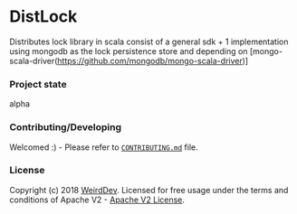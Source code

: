 # DistLock

Distributes lock library in scala
consist of a general sdk + 1 implementation using mongodb as the lock persistence store and depending on [mongo-scala-driver(https://github.com/mongodb/mongo-scala-driver)]

### Project state
alpha

### Contributing/Developing
Welcomed :) - Please refer to [`CONTRIBUTING.md`](./CONTRIBUTING.md) file.


### License
Copyright (c) 2018  [WeirdDev](http://weirddev.com).
Licensed for free usage under the terms and conditions of Apache V2 - [Apache V2 License](https://www.apache.org/licenses/LICENSE-2.0).
